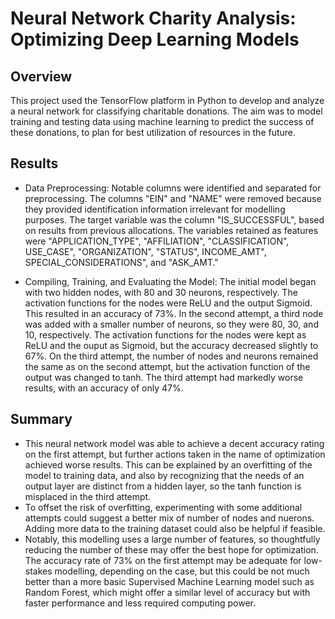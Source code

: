 # Neural Network Charity Analysis: Optimizing Deep Learning Models

## Overview
This project used the TensorFlow platform in Python to develop and analyze a neural network for classifying charitable donations. The aim was to model training and testing data using machine learning to predict the success of these donations, to plan for best utilization of resources in the future.

## Results

* Data Preprocessing:
Notable columns were identified and separated for preprocessing. The columns "EIN" and "NAME" were removed because they provided identification information irrelevant for modelling purposes. The target variable was the column "IS_SUCCESSFUL", based on results from previous allocations. The variables retained as features were "APPLICATION_TYPE", "AFFILIATION", "CLASSIFICATION", USE_CASE", "ORGANIZATION", "STATUS", INCOME_AMT", SPECIAL_CONSIDERATIONS", and "ASK_AMT."

* Compiling, Training, and Evaluating the Model:
The initial model began with two hidden nodes, with 80 and 30 neurons, respectively. The activation functions for the nodes were ReLU and the output Sigmoid. This resulted in an accuracy of 73%. In the second attempt, a third node was added with a smaller number of neurons, so they were 80, 30, and 10, respectively. The activation functions for the nodes were kept as ReLU and the ouput as Sigmoid, but the accuracy decreased slightly to 67%. On the third attempt, the number of nodes and neurons remained the same as on the second attempt, but the activation function of the output was changed to tanh. The third attempt had markedly worse results, with an accuracy of only 47%.

## Summary
* This neural network model was able to achieve a decent accuracy rating on the first attempt, but further actions taken in the name of optimization achieved worse results. This can be explained by an overfitting of the model to training data, and also by recognizing that the needs of an output layer are distinct from a hidden layer, so the tanh function is misplaced in the third attempt. 
* To offset the risk of overfitting, experimenting with some additional attempts could suggest a better mix of number of nodes and nuerons. Adding more data to the training dataset could also be helpful if feasible. 
* Notably, this modelling uses a large number of features, so thoughtfully reducing the number of these may offer the best hope for optimization. The accuracy rate of 73% on the first attempt may be adequate for low-stakes modelling, depending on the case, but this could be not much better than a more basic Supervised Machine Learning model such as Random Forest, which might offer a similar level of accuracy but with faster performance and less required computing power.
